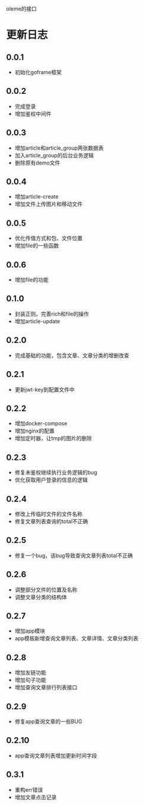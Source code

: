 oleme的接口

# 更新日志
## 0.0.1
- 初始化goframe框架

## 0.0.2
- 完成登录
- 增加鉴权中间件

## 0.0.3
- 增加article和article_group两张数据表
- 加入article_group的后台业务逻辑
- 删除原有demo文件

## 0.0.4
- 增加article-create
- 增加文件上传图片和移动文件

## 0.0.5
- 优化传值方式和包、文件位置
- 增加file的一些函数

## 0.0.6
- 增加file的功能

## 0.1.0
- 封装正则。完善rich和file的操作
- 增加article-update

## 0.2.0
- 完成基础的功能，包含文章、文章分类的增删改查

## 0.2.1
- 更新jwt-key到配置文件中

## 0.2.2
- 增加docker-compose
- 增加nginx的配置
- 增加定时器，让tmp的图片的删除

## 0.2.3
- 修复未鉴权继续执行业务逻辑的bug
- 优化获取用户登录的信息的逻辑

## 0.2.4
- 修改上传临时文件的文件名称
- 修复文章列表查询的total不正确

## 0.2.5
- 修复一个bug，该bug导致查询文章列表total不正确

## 0.2.6
- 调整部分文件的位置及名称
- 调整文章分类的结构体

## 0.2.7
- 增加app模块
- app模板新增查询文章列表、文章详情、文章分类列表

## 0.2.8
- 增加友链功能
- 增加句子功能
- 增加查询文章排行列表接口

## 0.2.9
- 修复app查询文章的一些BUG

## 0.2.10
- app查询文章列表增加更新时间字段

## 0.3.1
- 重构err错误
- 增加文章点击记录
